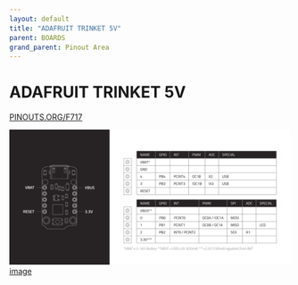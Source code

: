 ```yaml
---
layout: default
title: "ADAFRUIT TRINKET 5V"
parent: BOARDS
grand_parent: Pinout Area
---
```


# ADAFRUIT TRINKET 5V

<a href="https://www.PINOUTS.ORG/F717">PINOUTS.ORG/F717</a>

![image](./assets/53.png)  
[image](./assets/53.png)
